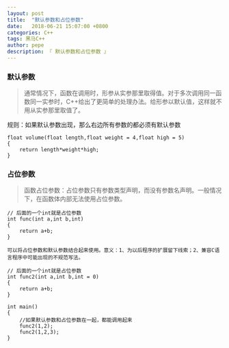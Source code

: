 ```yaml
---
layout: post
title:  "默认参数和占位参数"
date:   2018-06-21 15:07:00 +0800
categories: C++
tags: 黑马C++
author: pepe
description: 『 默认参数和占位参数 』
---
```


### 默认参数

> 通常情况下，函数在调用时，形参从实参那里取得值。对于多次调用同一函数同一实参时，C++给出了更简单的处理办法。给形参以默认值，这样就不用从实参那里取值了。

规则：如果默认参数出现，那么右边所有参数的都必须有默认参数
```
float volume(float length,float weight = 4,float high = 5)
{
    return length*weight*high;
}
```

### 占位参数

> 函数占位参数：占位参数只有参数类型声明，而没有参数名声明。一般情况下，在函数体内部无法使用占位参数。
```
// 后面的一个int就是占位参数
int func(int a,int b,int)
{
    return a+b;
}
```

`可以将占位参数和默认参数结合起来使用。意义：1、为以后程序的扩展留下线索；2、兼容C语言程序中可能出现的不规范写法。`
```
// 后面的一个int就是占位参数
int func2(int a,int b,int = 0)
{
    return a+b;
}

int main()
{
    //如果默认参数和占位参数在一起，都能调用起来
    func2(1,2);
    func2(1,2,3);
}
```  
    
    
    
    
    
    
    
    
    
    
    
    














